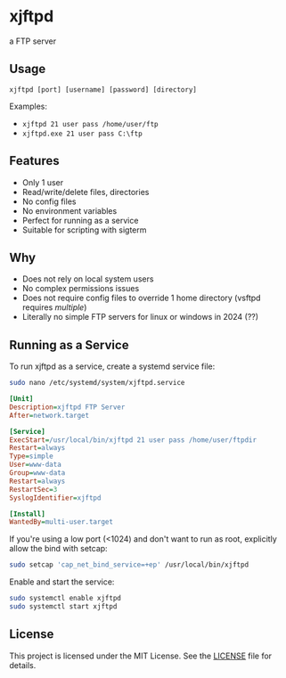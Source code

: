 # xjftpd

a FTP server


## Usage
`xjftpd [port] [username] [password] [directory]`

Examples:
- `xjftpd 21 user pass /home/user/ftp`
- `xjftpd.exe 21 user pass C:\ftp`


## Features

- Only 1 user
- Read/write/delete files, directories
- No config files
- No environment variables
- Perfect for running as a service
- Suitable for scripting with sigterm


## Why
- Does not rely on local system users
- No complex permissions issues
- Does not require config files to override 1 home directory (vsftpd requires *multiple*)
- Literally no simple FTP servers for linux or windows in 2024 (??)
## Running as a Service

To run xjftpd as a service, create a systemd service file:

```sh
sudo nano /etc/systemd/system/xjftpd.service
```

```ini
[Unit]
Description=xjftpd FTP Server
After=network.target

[Service]
ExecStart=/usr/local/bin/xjftpd 21 user pass /home/user/ftpdir
Restart=always
Type=simple
User=www-data
Group=www-data
Restart=always
RestartSec=3
SyslogIdentifier=xjftpd

[Install]
WantedBy=multi-user.target
```

If you're using a low port (<1024) and don't want to run as root, explicitly allow the bind with setcap:
```sh
sudo setcap 'cap_net_bind_service=+ep' /usr/local/bin/xjftpd
```


Enable and start the service:

```sh
sudo systemctl enable xjftpd
sudo systemctl start xjftpd
```


## License

This project is licensed under the MIT License. See the [LICENSE](LICENSE) file for details.